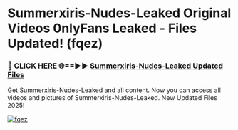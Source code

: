 # Summerxiris-Nudes-Leaked Original Videos 0nlyFans Leaked - Files Updated! (fqez)

<h3>🔴 CLICK HERE 🌐==►► <a href="https://tinyurl.com/52m3yx9h" rel="nofollow">Summerxiris-Nudes-Leaked Updated Files</a></h3>

Get Summerxiris-Nudes-Leaked and all content. Now you can access all videos and pictures of Summerxiris-Nudes-Leaked. New Updated Files 2025!

[![fqez](https://i.imgur.com/TnHtlc8.gif)](https://tinyurl.com/52m3yx9h)
